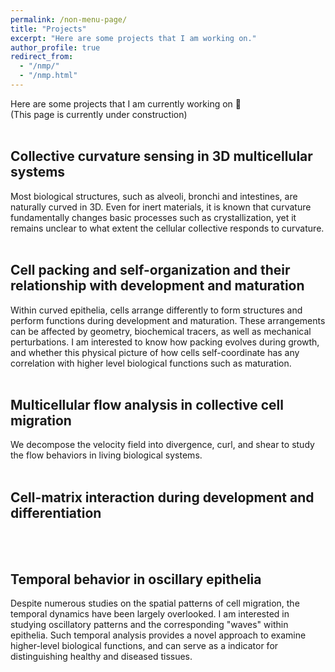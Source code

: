 ```yaml
---
permalink: /non-menu-page/
title: "Projects"
excerpt: "Here are some projects that I am working on."
author_profile: true
redirect_from: 
  - "/nmp/"
  - "/nmp.html"
---
```


Here are some projects that I am currently working on 💭 <br/>
(This page is currently under construction) <br/>
<br/>

## Collective curvature sensing in 3D multicellular systems
Most biological structures, such as alveoli, bronchi and intestines, are naturally curved in 3D. Even for inert materials, it is known that curvature fundamentally changes basic processes such as crystallization, yet it remains unclear to what extent the cellular collective responds to curvature.
<br/>
<br/>

## Cell packing and self-organization and their relationship with development and maturation
Within curved epithelia, cells arrange differently to form structures and perform functions during development and maturation. These arrangements can be affected by geometry, biochemical tracers, as well as mechanical perturbations. I am interested to know how packing evolves during growth, and whether this physical picture of how cells self-coordinate has any correlation with higher level biological functions such as maturation. 
<br/>
<br/>

## Multicellular flow analysis in collective cell migration
We decompose the velocity field into divergence, curl, and shear to study the flow behaviors in living biological systems.
<br/>
<br/>

## Cell-matrix interaction during development and differentiation
<br/>
<br/>
  
## Temporal behavior in oscillary epithelia
Despite numerous studies on the spatial patterns of cell migration, the temporal dynamics have been largely overlooked. I am interested in studying oscillatory patterns and the corresponding "waves" within epithelia. Such temporal analysis provides a novel approach to examine higher-level biological functions, and can serve as a indicator for distinguishing healthy and diseased tissues. 
<br/>

